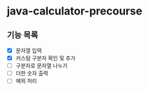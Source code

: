 # java-calculator-precourse

## 기능 목록
- [x] 문자열 입력
- [x] 커스텀 구분자 확인 및 추가
- [ ] 구분자로 문자열 나누기
- [ ] 더한 숫자 출력
- [ ] 예외 처리